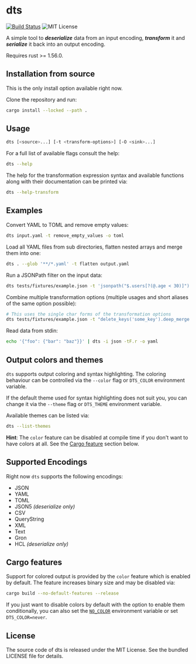 # dts

[![Build Status](https://github.com/martinohmann/dts/workflows/ci/badge.svg)](https://github.com/martinohmann/dts/actions?query=workflow%3Aci)
![MIT License](https://img.shields.io/github/license/martinohmann/dts?color=blue)

A simple tool to _**deserialize**_ data from an input encoding, _**transform**_
it and _**serialize**_ it back into an output encoding.

Requires rust >= 1.56.0.

## Installation from source

This is the only install option available right now.

Clone the repository and run:

```sh
cargo install --locked --path .
```

## Usage

```sh
dts [<source>...] [-t <transform-options>] [-O <sink>...]
```

For a full list of available flags consult the help:

```sh
dts --help
```

The help for the transformation expression syntax and available functions along
with their documentation can be printed via:

```sh
dts --help-transform
```

## Examples

Convert YAML to TOML and remove empty values:

```sh
dts input.yaml -t remove_empty_values -o toml
```

Load all YAML files from sub directories, flatten nested arrays and merge them into one:

```sh
dts . --glob '**/*.yaml' -t flatten output.yaml
```

Run a JSONPath filter on the input data:

```sh
dts tests/fixtures/example.json -t 'jsonpath("$.users[?(@.age < 30)]")'
```

Combine multiple transformation options (multiple usages and short aliases of
the same option possible):

```sh
# This uses the single char forms of the transformation options
dts tests/fixtures/example.json -t "delete_keys('some_key').deep_merge.jp('[*]').flatten.jsonpath('[*].id')"
```

Read data from stdin:

```sh
echo '{"foo": {"bar": "baz"}}' | dts -i json -tF.r -o yaml
```

## Output colors and themes

`dts` supports output coloring and syntax highlighting. The coloring behaviour
can be controlled via the `--color` flag or `DTS_COLOR` environment variable.

If the default theme used for syntax highlighting does not suit you, you can
change it via the `--theme` flag or `DTS_THEME` environment variable.

Available themes can be listed via:

```sh
dts --list-themes
```

**Hint**: The `color` feature can be disabled at compile time if you don't want
to have colors at all. See the [Cargo feature](#cargo-features) section below.

## Supported Encodings

Right now `dts` supports the following encodings:

- JSON
- YAML
- TOML
- JSON5 _(deserialize only)_
- CSV
- QueryString
- XML
- Text
- Gron
- HCL _(deserialize only)_

## Cargo features

Support for colored output is provided by the `color` feature which is enabled
by default. The feature increases binary size and may be disabled via:

```sh
cargo build --no-default-features --release
```

If you just want to disable colors by default with the option to enable them
conditionally, you can also set the [`NO_COLOR`](https://no-color.org/)
environment variable or set `DTS_COLOR=never`.

## License

The source code of dts is released under the MIT License. See the bundled
LICENSE file for details.
